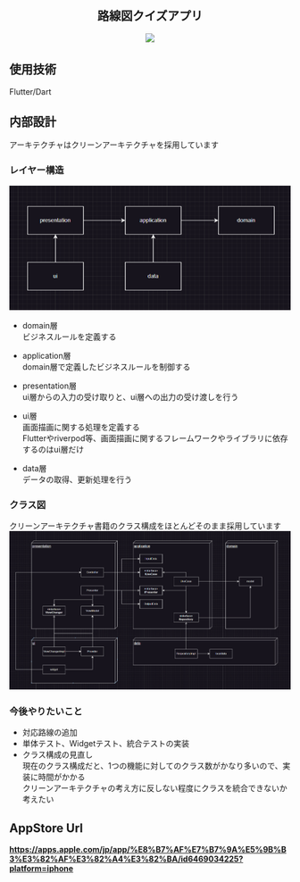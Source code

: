 
<div align="center">
    <h2>路線図クイズアプリ</h2>
    <img src="その他ファイル/アプリ動作.GIF">
</div>

## 使用技術
Flutter/Dart

## 内部設計
アーキテクチャはクリーンアーキテクチャを採用しています
### レイヤー構造
<img src="その他ファイル/レイヤー構造.png">

- domain層<br>
ビジネスルールを定義する

- application層<br>
domain層で定義したビジネスルールを制御する

- presentation層<br>
ui層からの入力の受け取りと、ui層への出力の受け渡しを行う

- ui層<br>
画面描画に関する処理を定義する<br>
Flutterやriverpod等、画面描画に関するフレームワークやライブラリに依存するのはui層だけ

- data層<br>
データの取得、更新処理を行う

### クラス図
クリーンアーキテクチャ書籍のクラス構成をほとんどそのまま採用しています
<img src="その他ファイル/クラス構成.png">

### 今後やりたいこと
- 対応路線の追加
- 単体テスト、Widgetテスト、統合テストの実装
- クラス構成の見直し<br>
現在のクラス構成だと、1つの機能に対してのクラス数がかなり多いので、実装に時間がかかる<br>
クリーンアーキテクチャの考え方に反しない程度にクラスを統合できないか考えたい

## AppStore Url
**https://apps.apple.com/jp/app/%E8%B7%AF%E7%B7%9A%E5%9B%B3%E3%82%AF%E3%82%A4%E3%82%BA/id6469034225?platform=iphone**

